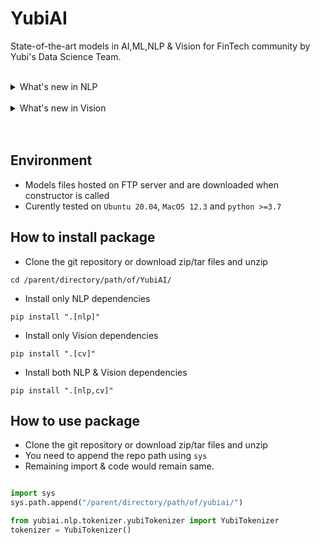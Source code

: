 # YubiAI

State-of-the-art models in AI,ML,NLP & Vision for FinTech community by Yubi's Data Science Team.
<br>
<br>

<details>
<summary>What's new in NLP</summary>
<p>

* Oct 2022
    * [YubiTokenizer trained on FinTech multilingual data](./yubiai/nlp/tokenizer/)
    * [YubiBERT Micro Encoder4](./yubiai/nlp/yubiEmbeddings/)
* Nov 2022
    * [YubiBERT Small Encoder8](./yubiai/nlp/yubiEmbeddings/)
    * [HuggingFace Supported YubiTokenizers](./yubiai/nlp/tokenizer/)
* Dec 2022
    * [YuLan V1 - Yubi's Text Language Detection](./yubiai/nlp/language_detection/)
    * [TrueCaser Model v1](./yubiai/nlp/seq2seq/)
    * [Character-2-Text generation Model v1](./yubiai/nlp/seq2seq/)
* Feb 2023
    * [YuLan V2 - Yubi's Text Language Detection](./yubiai/nlp/language_detection/)


</p>
</details>
</br>

<details><summary>What's new in Vision</summary><p>

* January 2023
    * [Image Augmentations (Random rotate & croppings)](./yubiai/vision/utility/)
    * [Document Skew Detection v1](./yubiai/vision/skew_detection/)
* March 2023
    * [Fintech Document Segmentation model v1](./yubiai/vision/document_segmentation/)
* April 2023
    * [Fintech Document Segmentation model v2](./yubiai/vision/document_segmentation/)

</p></details>
</br>
<br>


## Environment
* Models files hosted on FTP server and are downloaded when constructor is called
* Curently tested on `Ubuntu 20.04`, `MacOS 12.3` and `python >=3.7`

## How to install package
* Clone the git repository or download zip/tar files and unzip
```
cd /parent/directory/path/of/YubiAI/
```
* Install only NLP dependencies
```
pip install ".[nlp]"
```
* Install only Vision dependencies
```
pip install ".[cv]"
```
* Install both NLP & Vision dependencies
```
pip install ".[nlp,cv]"
```

## How to use package
* Clone the git repository or download zip/tar files and unzip
* You need to append the repo path using `sys`
* Remaining import & code would remain same.

```python

import sys
sys.path.append("/parent/directory/path/of/yubiai/")

from yubiai.nlp.tokenizer.yubiTokenizer import YubiTokenizer
tokenizer = YubiTokenizer()

```

<br>
